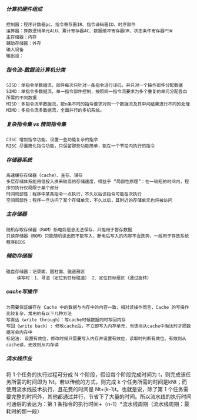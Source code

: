##### 计算机硬件组成
    控制器：程序计数器pc、指令寄存器IR、指令译码器ID、时序部件
    运算器：算数逻辑单元ALU、累计寄存器AC、数据缓冲寄存器DR、状态条件寄存器PSW
    主存储器：内存
    辅助存储器：外存
    输入设备
    输出设：
##### 指令流-数据流计算机分类
    SISD：单指令单数据流，部件每次只针对一条指令进行译码，并只对一个操作部件分配数据
    SIMD：单指令多数据流，单一指令部件控制，按照同一指令流要求为多个重复的单元分配各自所需的不同数据
    MISD：多指令流单数据流，按n条不同的指令要求对同一个数据流及其中间结果进行不同的处理
    MIMD：多指令流多数据流，全面并行的多机系统。
##### 复杂指令集 vs 精简指令集
    CISC 增加指令功能，设置一些功能复杂的指令
    RISC 尽量简化指令功能，只保留那些功能简单，能在一个节拍内执行的指令
##### 存储器系统
    高速缓存存储器（cache）、主存、辅存
    多层存储体系能用低投入换来较高的存储速度，得益于 “局部性原理”：在一较短的时间内，程序的执行仅局限于某个部分
    时间局部性：程序中某条指令一点执行，不久以后该指令可能在次执行
    空间局部性：程序一旦访问了某个存储单元，不久以后，其附近的存储单元也将被访问
##### 主存储器
    随机存取存储器（RAM）断电后信息无法保存，只能用于暂存数据
    只读存储器（ROM）只能随机读出而不能写入，断电后写入的内容不会跌势，一般用于存放系统程序BIOS
##### 辅助存储器
    磁盘存储器：记录面、圆柱面、磁道扇区
        读写时：1、寻道（定位到目标磁道） 2、定位目标扇区（通过旋转）
##### cache写操作
    为需要保证缓存在 Cache 中的数据与内存中的内容一致，相对读操作而言，Cache 的写操作比较复杂，常用的有以下几种方法
    写直达（write through）：写cache时候数据同时写回内存
    写回（write back）: 修改cache后，不立即写入内存单元，当该块从cache中淘汰时才把数据写会内存中
    标记法: 设置有效位，修改时候只需要写入内存并设置有效位，读取时判断有效位。有效则从cache读，无效则从内存读
##### 流水线作业
将 1 个任务的执行过程可分成 N 个阶段，假设每个阶段完成时间为 t，则完成该任务所需的时间即为 Nt。若以传统的方式，则完成 k 个任务所需的时间是kNt；而使用流水线技术执行，且花费的时间是 Nt+(k-1)t。也就是说，除了第 1 个任务需要完整的时间外，其他都通过并行，节省下了大量的时间。所以流水线的执行时间可通俗的表达为：第 1 条指令的执行时间+（n-1）*流水线周期（流水线周期：最耗时的那一段）


